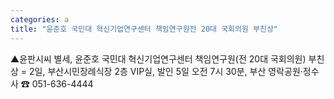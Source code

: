 ```yaml
---
categories: a
title: "윤준호 국민대 혁신기업연구센터 책임연구원전 20대 국회의원 부친상"
---
```

▲윤판시씨 별세, 윤준호 국민대 혁신기업연구센터 책임연구원(전 20대 국회의원) 부친상 = 2일, 부산시민장례식장 2층 VIP실, 발인 5일 오전 7시 30분, 부산 영락공원·정수사 ☎ 051-636-4444